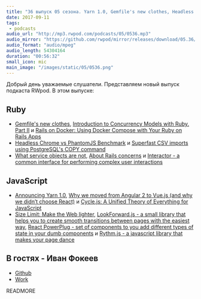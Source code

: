 ```yaml
---
title: "36 выпуск 05 сезона. Yarn 1.0, Gemfile's new clothes, Headless Chrome vs PhantomJS, Size Limit: Make the Web lighter и прочее"
date: 2017-09-11
tags:
 - podcasts
audio_url: "http://mp3.rwpod.com/podcasts/05/0536.mp3"
audio_mirror: "https://github.com/rwpod/mirror/releases/download/05.36/0536.mp3"
audio_format: "audio/mpeg"
audio_length: 54304164
duration: "00:56:32"
small_icon: mic
main_image: "/images/static/05/0536.png"
---
```


Добрый день уважаемые слушатели. Представляем новый выпуск подкаста RWpod. В этом выпуске:

## Ruby

 - [Gemfile's new clothes](https://depfu.com/blog/2017/09/06/gemfiles-new-clothes), [Introduction to Concurrency Models with Ruby. Part II](https://engineering.universe.com/introduction-to-concurrency-models-with-ruby-part-ii-c39c7e612bed) и [Rails on Docker: Using Docker Compose with Your Ruby on Rails Apps](https://www.chrisblunt.com/rails-on-docker-using-docker-compose-with-your-ruby-on-rails-apps/)
 - [Headless Chrome vs PhantomJS Benchmark](https://medium.com/@hartator/benchmark-headless-chrome-vs-phantomjs-e7f44c6956c) и [Superfast CSV imports using PostgreSQL's COPY command](https://infinum.co/the-capsized-eight/superfast-csv-imports-using-postgresqls-copy)
 - [What service objects are not](https://blog.lelonek.me/what-service-objects-are-not-7abef8aa2f99), [About Rails concerns](https://medium.com/@carlescliment/about-rails-concerns-a6b2f1776d7d) и [Interactor - a common interface for performing complex user interactions](https://github.com/collectiveidea/interactor)

## JavaScript

 - [Announcing Yarn 1.0](https://code.facebook.com/posts/274518539716230), [Why we moved from Angular 2 to Vue.js (and why we didn’t choose React)](https://medium.com/reverdev/why-we-moved-from-angular-2-to-vue-js-and-why-we-didnt-choose-react-ef807d9f4163) и [Cycle.js: A Unified Theory of Everything for JavaScript](https://medium.com/open-collective/cycle-js-a-unified-theory-of-everything-for-javascript-e266ac9a59ad)
 - [Size Limit: Make the Web lighter](https://evilmartians.com/chronicles/size-limit-make-the-web-lighter), [LookForward.js - a small library that helps you to create smooth transitions between pages with the easiest way](https://appleple.github.io/lookforward/), [React PowerPlug - set of components to you add different types of state in your dumb components](https://github.com/renatorib/react-powerplug) и [Rythm.js - a javascript library that makes your page dance](https://okazari.github.io/Rythm.js/)

## В гостях - Иван Фокеев

 - [Github](https://github.com/ifokeev)
 - [Work](https://statsbot.co/)


READMORE
